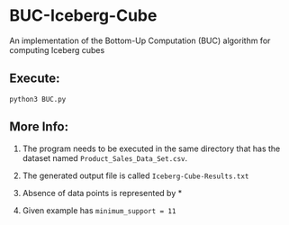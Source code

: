 # BUC-Iceberg-Cube
An implementation of the Bottom-Up Computation (BUC) algorithm for computing Iceberg cubes

## Execute:
`python3 BUC.py`

## More Info:
1. The program needs to be executed in the same directory that has the dataset
named `Product_Sales_Data_Set.csv`.

2. The generated output file is called `Iceberg-Cube-Results.txt`

3. Absence of data points is represented by *

4. Given example has `minimum_support = 11`
